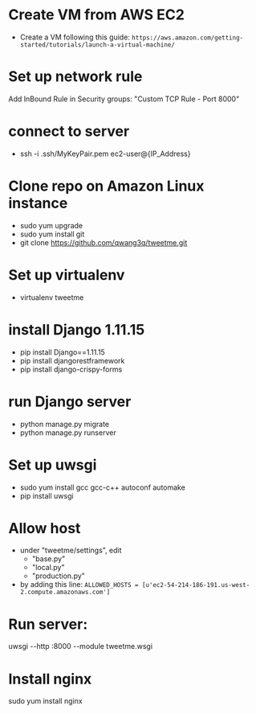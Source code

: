 # Create VM from AWS EC2
- Create a VM following this guide:
   ```https://aws.amazon.com/getting-started/tutorials/launch-a-virtual-machine/```

# Set up network rule
Add InBound Rule in Security groups: "Custom TCP Rule - Port 8000"

# connect to server
- ssh -i .ssh/MyKeyPair.pem ec2-user@{IP_Address}

# Clone repo on Amazon Linux instance
- sudo yum upgrade
- sudo yum install git
- git clone https://github.com/qwang3q/tweetme.git


# Set up virtualenv
- virtualenv tweetme

# install Django 1.11.15
- pip install Django==1.11.15
- pip install djangorestframework
- pip install django-crispy-forms

# run Django server
- python manage.py migrate
- python manage.py runserver

# Set up uwsgi
- sudo yum install gcc gcc-c++ autoconf automake
- pip install uwsgi

# Allow host
- under "tweetme/settings", edit 
   - "base.py"
   - "local.py"
   - "production.py"
- by adding this line:
```ALLOWED_HOSTS = [u'ec2-54-214-186-191.us-west-2.compute.amazonaws.com']```

# Run server:
 uwsgi --http :8000 --module tweetme.wsgi

# Install nginx
sudo yum install nginx

